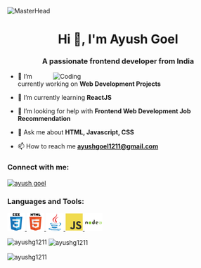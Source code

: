 ![MasterHead](https://www.digitalsolutionservices.com/img/services/web%20development.gif)
<h1 align="center">Hi 👋, I'm Ayush Goel</h1>
<h3 align="center">A passionate frontend developer from India</h3>
<img align="right" alt="Coding" width="400" src="https://cdn.dribbble.com/users/1162077/screenshots/3848914/programmer.gif">

- 🔭 I’m currently working on **Web Development Projects**

- 🌱 I’m currently learning **ReactJS**

- 🤝 I’m looking for help with **Frontend Web Development Job Recommendation**

- 💬 Ask me about **HTML, Javascript, CSS**

- 📫 How to reach me **ayushgoel1211@gmail.com**

<h3 align="left">Connect with me:</h3>
<p align="left">
<a href="www.linkedin.com/in/ayushgoel12" target="blank"><img align="center" src="https://raw.githubusercontent.com/rahuldkjain/github-profile-readme-generator/master/src/images/icons/Social/linked-in-alt.svg" alt="ayush goel" height="30" width="40" /></a>
</p>

<h3 align="left">Languages and Tools:</h3>
<p align="left"> <a href="https://www.w3schools.com/css/" target="_blank" rel="noreferrer"> <img src="https://raw.githubusercontent.com/devicons/devicon/master/icons/css3/css3-original-wordmark.svg" alt="css3" width="40" height="40"/> </a> <a href="https://www.w3.org/html/" target="_blank" rel="noreferrer"> <img src="https://raw.githubusercontent.com/devicons/devicon/master/icons/html5/html5-original-wordmark.svg" alt="html5" width="40" height="40"/> </a> <a href="https://www.java.com" target="_blank" rel="noreferrer"> <img src="https://raw.githubusercontent.com/devicons/devicon/master/icons/java/java-original.svg" alt="java" width="40" height="40"/> </a> <a href="https://developer.mozilla.org/en-US/docs/Web/JavaScript" target="_blank" rel="noreferrer"> <img src="https://raw.githubusercontent.com/devicons/devicon/master/icons/javascript/javascript-original.svg" alt="javascript" width="40" height="40"/> </a> <a href="https://nodejs.org" target="_blank" rel="noreferrer"> <img src="https://raw.githubusercontent.com/devicons/devicon/master/icons/nodejs/nodejs-original-wordmark.svg" alt="nodejs" width="40" height="40"/> </a> </p>

<p><img align="left" src="https://github-readme-stats.vercel.app/api/top-langs?username=ayushg1211&show_icons=true&locale=en&layout=compact" alt="ayushg1211" /></p>

<p>&nbsp;<img align="center" src="https://github-readme-stats.vercel.app/api?username=ayushg1211&show_icons=true&locale=en" alt="ayushg1211" /></p>

<p><img align="center" src="https://github-readme-streak-stats.herokuapp.com/?user=ayushg1211&" alt="ayushg1211" /></p>
